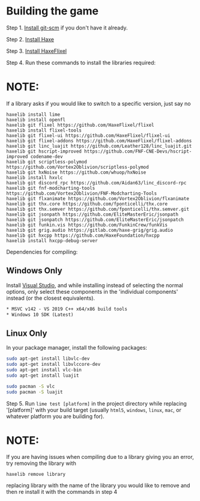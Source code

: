 # Building the game

Step 1. [Install git-scm](https://git-scm.com/downloads) if you don't have it already.

Step 2. [Install Haxe](https://haxe.org/download/)

Step 3. [Install HaxeFlixel](https://haxeflixel.com/documentation/install-haxeflixel/)

Step 4. Run these commands to install the libraries required:

# NOTE:
If a library asks if you would like to switch to a specific version, just say no

```
haxelib install lime
haxelib install openfl
haxelib git flixel https://github.com/HaxeFlixel/flixel
haxelib install flixel-tools
haxelib git flixel-ui https://github.com/HaxeFlixel/flixel-ui
haxelib git flixel-addons https://github.com/HaxeFlixel/flixel-addons
haxelib git linc_luajit https://github.com/Leather128/linc_luajit.git
haxelib git hscript-improved https://github.com/FNF-CNE-Devs/hscript-improved codename-dev
haxelib git scriptless-polymod https://github.com/Vortex2Oblivion/scriptless-polymod
haxelib git hxNoise https://github.com/whuop/hxNoise
haxelib install hxvlc
haxelib git discord_rpc https://github.com/Aidan63/linc_discord-rpc
haxelib git fnf-modcharting-tools https://github.com/Vortex2Oblivion/FNF-Modcharting-Tools
haxelib git flxanimate https://github.com/Vortex2Oblivion/flxanimate
haxelib git thx.core https://github.com/fponticelli/thx.core
haxelib git thx.semver https://github.com/fponticelli/thx.semver.git
haxelib git jsonpath https://github.com/EliteMasterEric/jsonpath
haxelib git jsonpatch https://github.com/EliteMasterEric/jsonpatch
haxelib git funkin.vis https://github.com/FunkinCrew/funkVis
haxelib git grig.audio https://gitlab.com/haxe-grig/grig.audio
haxelib git hxcpp https://github.com/HaxeFoundation/hxcpp
haxelib install hxcpp-debug-server

```

Dependencies for compiling:

## Windows Only

Install [Visual Studio](https://visualstudio.microsoft.com/), and while installing instead of selecting the normal options, only select these components in the 'individual components' instead (or the closest equivalents).

```txt
* MSVC v142 - VS 2019 C++ x64/x86 build tools
* Windows 10 SDK (Latest)
```

## Linux Only

In your package manager, install the following packages:

```sh
sudo apt-get install libvlc-dev
sudo apt-get install libvlccore-dev
sudo apt-get install vlc-bin
sudo apt-get install luajit
```

```sh
sudo pacman -S vlc
sudo pacman -S luajit
```

Step 5. Run `lime test [platform]` in the project directory while replacing '[platform]' with your build target (usually `html5`, `windows`, `linux`, `mac`, or whatever platform you are building for).

# NOTE:
If you are having issues when compiling due to a library giving you an error, try removing the library with
```
haxelib remove library
```
replacing library with the name of the library you would like to remove
and then re install it with the commands in step 4


